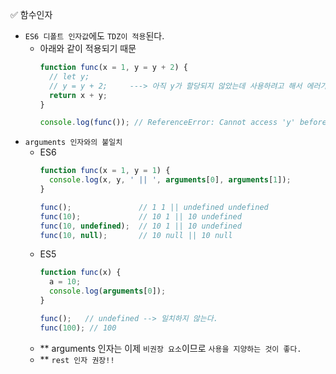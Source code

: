 ✅ 함수인자

* `ES6 디폴트 인자값`에도 `TDZ이 적용`된다.
  * 아래와 같이 적용되기 때문
    ```js
    function func(x = 1, y = y + 2) {
      // let y;
      // y = y + 2;     ---> 아직 y가 할당되지 않았는데 사용하려고 해서 에러가 발생한다.
      return x + y;
    }

    console.log(func()); // ReferenceError: Cannot access 'y' before initialization
    ```
* `arguments 인자와의 불일치`
  * ES6
    ```js
    function func(x = 1, y = 1) {
      console.log(x, y, ' || ', arguments[0], arguments[1]);
    }

    func();               // 1 1 || undefined undefined
    func(10);             // 10 1 || 10 undefined
    func(10, undefined);  // 10 1 || 10 undefined
    func(10, null);       // 10 null || 10 null
    ```
  * ES5
    ```js
    function func(x) {
      a = 10;
      console.log(arguments[0]);
    }

    func();   // undefined --> 일치하지 않는다.
    func(100); // 100
    ```
  * ** arguments 인자는 이제 `비권장 요소`이므로 `사용을 지양하는 것이 좋다.`
  * ** `rest 인자 권장!!`